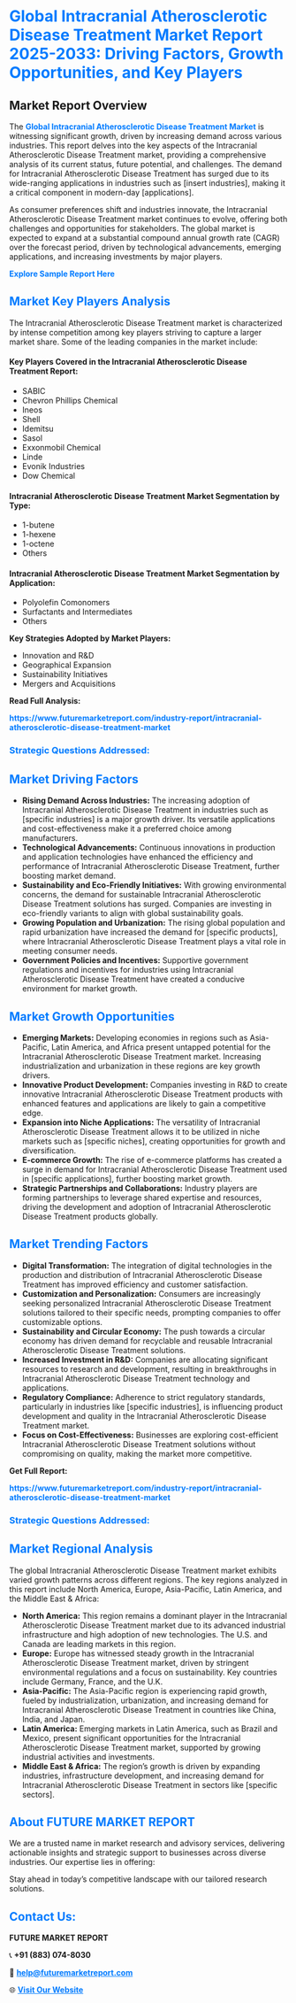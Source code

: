<h1 style="color: #007BFF;">Global Intracranial Atherosclerotic Disease Treatment Market Report 2025-2033: Driving Factors, Growth Opportunities, and Key Players</h1>

<section id="overview">
<h2>Market Report Overview</h2>
<p>The <a href="https://www.futuremarketreport.com/industry-report/intracranial-atherosclerotic-disease-treatment-market" style="color: #007BFF; text-decoration: none;"><strong>Global Intracranial Atherosclerotic Disease Treatment Market</strong></a> is witnessing significant growth, driven by increasing demand across various industries. This report delves into the key aspects of the Intracranial Atherosclerotic Disease Treatment market, providing a comprehensive analysis of its current status, future potential, and challenges. The demand for Intracranial Atherosclerotic Disease Treatment has surged due to its wide-ranging applications in industries such as [insert industries], making it a critical component in modern-day [applications].</p>
<p>As consumer preferences shift and industries innovate, the Intracranial Atherosclerotic Disease Treatment market continues to evolve, offering both challenges and opportunities for stakeholders. The global market is expected to expand at a substantial compound annual growth rate (CAGR) over the forecast period, driven by technological advancements, emerging applications, and increasing investments by major players.</p>
</section>

<section id="overview">
<p><a href="https://www.futuremarketreport.com/request-sample/reportId=31783" style="color: #007BFF; text-decoration: none;"><strong>Explore Sample Report Here</strong></a></p>
</section>

<section id="key-players">
<h2 style="color: #007BFF;">Market Key Players Analysis</h2>
<p>The Intracranial Atherosclerotic Disease Treatment market is characterized by intense competition among key players striving to capture a larger market share. Some of the leading companies in the market include:</p>
<h4>Key Players Covered in the Intracranial Atherosclerotic Disease Treatment Report:</h4>
<ul><li>SABIC</li><li>Chevron Phillips Chemical</li><li>Ineos</li><li>Shell</li><li>Idemitsu</li><li>Sasol</li><li>Exxonmobil Chemical</li><li>Linde</li><li>Evonik Industries</li><li>Dow Chemical</li></ul>
<h4>Intracranial Atherosclerotic Disease Treatment Market Segmentation by Type:</h4>
<ul><li>1-butene</li><li>1-hexene</li><li>1-octene</li><li>Others</li></ul>

<h4>Intracranial Atherosclerotic Disease Treatment Market Segmentation by Application:</h4>
<ul><li>Polyolefin Comonomers</li><li>Surfactants and Intermediates</li><li>Others</li></ul>
<p><strong>Key Strategies Adopted by Market Players:</strong></p>
<ul>
<li>Innovation and R&D</li>
<li>Geographical Expansion</li>
<li>Sustainability Initiatives</li>
<li>Mergers and Acquisitions</li>
</ul>
</section>

<section>
<p><strong>Read Full Analysis: </strong></p><a href="https://www.futuremarketreport.com/industry-report/intracranial-atherosclerotic-disease-treatment-market" style="color: #007BFF; text-decoration: none;"><strong>https://www.futuremarketreport.com/industry-report/intracranial-atherosclerotic-disease-treatment-market</strong></a>
<h3 style="color: #007BFF;">Strategic Questions Addressed:</h3>
</section>

<section id="driving-factors">
<h2 style="color: #007BFF;">Market Driving Factors</h2>
<ul>
<li><strong>Rising Demand Across Industries:</strong> The increasing adoption of Intracranial Atherosclerotic Disease Treatment in industries such as [specific industries] is a major growth driver. Its versatile applications and cost-effectiveness make it a preferred choice among manufacturers.</li>
<li><strong>Technological Advancements:</strong> Continuous innovations in production and application technologies have enhanced the efficiency and performance of Intracranial Atherosclerotic Disease Treatment, further boosting market demand.</li>
<li><strong>Sustainability and Eco-Friendly Initiatives:</strong> With growing environmental concerns, the demand for sustainable Intracranial Atherosclerotic Disease Treatment solutions has surged. Companies are investing in eco-friendly variants to align with global sustainability goals.</li>
<li><strong>Growing Population and Urbanization:</strong> The rising global population and rapid urbanization have increased the demand for [specific products], where Intracranial Atherosclerotic Disease Treatment plays a vital role in meeting consumer needs.</li>
<li><strong>Government Policies and Incentives:</strong> Supportive government regulations and incentives for industries using Intracranial Atherosclerotic Disease Treatment have created a conducive environment for market growth.</li>
</ul>
</section>

<section id="growth-opportunities">
<h2 style="color: #007BFF;">Market Growth Opportunities</h2>
<ul>
<li><strong>Emerging Markets:</strong> Developing economies in regions such as Asia-Pacific, Latin America, and Africa present untapped potential for the Intracranial Atherosclerotic Disease Treatment market. Increasing industrialization and urbanization in these regions are key growth drivers.</li>
<li><strong>Innovative Product Development:</strong> Companies investing in R&D to create innovative Intracranial Atherosclerotic Disease Treatment products with enhanced features and applications are likely to gain a competitive edge.</li>
<li><strong>Expansion into Niche Applications:</strong> The versatility of Intracranial Atherosclerotic Disease Treatment allows it to be utilized in niche markets such as [specific niches], creating opportunities for growth and diversification.</li>
<li><strong>E-commerce Growth:</strong> The rise of e-commerce platforms has created a surge in demand for Intracranial Atherosclerotic Disease Treatment used in [specific applications], further boosting market growth.</li>
<li><strong>Strategic Partnerships and Collaborations:</strong> Industry players are forming partnerships to leverage shared expertise and resources, driving the development and adoption of Intracranial Atherosclerotic Disease Treatment products globally.</li>
</ul>
</section>

<section id="trending-factors">
<h2 style="color: #007BFF;">Market Trending Factors</h2>
<ul>
<li><strong>Digital Transformation:</strong> The integration of digital technologies in the production and distribution of Intracranial Atherosclerotic Disease Treatment has improved efficiency and customer satisfaction.</li>
<li><strong>Customization and Personalization:</strong> Consumers are increasingly seeking personalized Intracranial Atherosclerotic Disease Treatment solutions tailored to their specific needs, prompting companies to offer customizable options.</li>
<li><strong>Sustainability and Circular Economy:</strong> The push towards a circular economy has driven demand for recyclable and reusable Intracranial Atherosclerotic Disease Treatment solutions.</li>
<li><strong>Increased Investment in R&D:</strong> Companies are allocating significant resources to research and development, resulting in breakthroughs in Intracranial Atherosclerotic Disease Treatment technology and applications.</li>
<li><strong>Regulatory Compliance:</strong> Adherence to strict regulatory standards, particularly in industries like [specific industries], is influencing product development and quality in the Intracranial Atherosclerotic Disease Treatment market.</li>
<li><strong>Focus on Cost-Effectiveness:</strong> Businesses are exploring cost-efficient Intracranial Atherosclerotic Disease Treatment solutions without compromising on quality, making the market more competitive.</li>
</ul>
</section>

<section>
<p><strong>Get Full Report: </strong></p><a href="https://www.futuremarketreport.com/industry-report/intracranial-atherosclerotic-disease-treatment-market" style="color: #007BFF; text-decoration: none;"><strong>https://www.futuremarketreport.com/industry-report/intracranial-atherosclerotic-disease-treatment-market</strong></a>
<h3 style="color: #007BFF;">Strategic Questions Addressed:</h3>
</section>


<section id="regional-analysis">
<h2 style="color: #007BFF;">Market Regional Analysis</h2>
<p>The global Intracranial Atherosclerotic Disease Treatment market exhibits varied growth patterns across different regions. The key regions analyzed in this report include North America, Europe, Asia-Pacific, Latin America, and the Middle East & Africa:</p>
<ul>
<li><strong>North America:</strong> This region remains a dominant player in the Intracranial Atherosclerotic Disease Treatment market due to its advanced industrial infrastructure and high adoption of new technologies. The U.S. and Canada are leading markets in this region.</li>
<li><strong>Europe:</strong> Europe has witnessed steady growth in the Intracranial Atherosclerotic Disease Treatment market, driven by stringent environmental regulations and a focus on sustainability. Key countries include Germany, France, and the U.K.</li>
<li><strong>Asia-Pacific:</strong> The Asia-Pacific region is experiencing rapid growth, fueled by industrialization, urbanization, and increasing demand for Intracranial Atherosclerotic Disease Treatment in countries like China, India, and Japan.</li>
<li><strong>Latin America:</strong> Emerging markets in Latin America, such as Brazil and Mexico, present significant opportunities for the Intracranial Atherosclerotic Disease Treatment market, supported by growing industrial activities and investments.</li>
<li><strong>Middle East & Africa:</strong> The region’s growth is driven by expanding industries, infrastructure development, and increasing demand for Intracranial Atherosclerotic Disease Treatment in sectors like [specific sectors].</li>
</ul>
</section>

<footer>
<h2 style="color: #007BFF;">About FUTURE MARKET REPORT</h2>
<p>We are a trusted name in market research and advisory services, delivering actionable insights and strategic support to businesses across diverse industries. Our expertise lies in offering:</p>

<p>Stay ahead in today’s competitive landscape with our tailored research solutions.</p>

<h2 style="color: #007BFF;">Contact Us:</h2>
<p><strong>FUTURE MARKET REPORT</strong></p>
<p>📞 <strong>+91 (883) 074-8030</strong></p>
<p>📧 <strong><a href="mailto:help@futuremarketreport.com" style="color: #007BFF;">help@futuremarketreport.com</a></strong></p>
<p>🌐 <strong><a href="https://www.futuremarketreport.com/" style="color: #007BFF;">Visit Our Website</a></strong></p>
</footer>